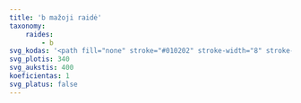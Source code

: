 ```yaml
---
title: 'b mažoji raidė'
taxonomy:
    raides:
        - b
svg_kodas: '<path fill="none" stroke="#010202" stroke-width="8" stroke-linecap="round" stroke-linejoin="round" stroke-miterlimit="10" d="M51.2,307c0,0,184.7-220.3,190.1-227.6c15.9-21.8-1.2-38.4-20.5-14.4c-18.3,22.6-103,189.9-108.6,203.3c-18.6,44.6,24.1,45,46.2,25.6c22.1-19.4,45-64.4,39.9-93.1c13.2,19,51.5-16.6,51.5-16.6"/>'
svg_plotis: 340
svg_aukstis: 400
koeficientas: 1
svg_platus: false
---
```


